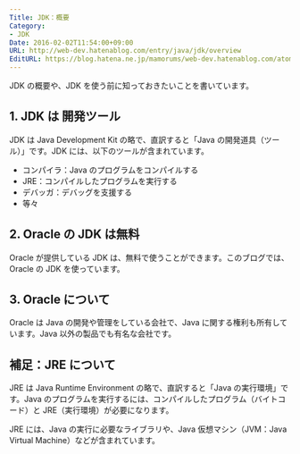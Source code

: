```yaml
---
Title: JDK：概要
Category:
- JDK
Date: 2016-02-02T11:54:00+09:00
URL: http://web-dev.hatenablog.com/entry/java/jdk/overview
EditURL: https://blog.hatena.ne.jp/mamorums/web-dev.hatenablog.com/atom/entry/10328749687178884011
---
```


JDK の概要や、JDK を使う前に知っておきたいことを書いています。

## 1. JDK は 開発ツール
JDK は Java Development Kit の略で、直訳すると「Java の開発道具（ツール）」です。JDK には、以下のツールが含まれています。

- コンパイラ：Java のプログラムをコンパイルする
- JRE：コンパイルしたプログラムを実行する
- デバッガ：デバッグを支援する
- 等々


## 2. Oracle の JDK は無料
Oracle が提供している JDK は、無料で使うことができます。このブログでは、Oracle の JDK を使っています。


## 3. Oracle について
Oracle は Java の開発や管理をしている会社で、Java に関する権利も所有しています。Java 以外の製品でも有名な会社です。


## 補足：JRE について
JRE は Java Runtime Environment の略で、直訳すると「Java の実行環境」です。Java のプログラムを実行するには、コンパイルしたプログラム（バイトコード）と JRE（実行環境）が必要になります。

JRE には、Java の実行に必要なライブラリや、Java 仮想マシン（JVM：Java Virtual Machine）などが含まれています。
